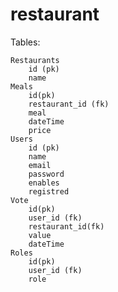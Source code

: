 # restaurant
Tables:

    Restaurants
        id (pk)
        name
    Meals
        id(pk)
        restaurant_id (fk)
        meal
        dateTime
        price
    Users
        id (pk)
        name
        email
        password
        enables
        registred
    Vote
        id(pk)
        user_id (fk)
        restaurant_id(fk)
        value
        dateTime
    Roles
        id(pk)
        user_id (fk)
        role

